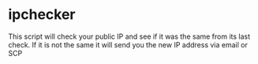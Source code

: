 ipchecker
=========

This script will check your public IP and see if it was the same from its last check. If it is not the same it will send you the new IP address via email or SCP
